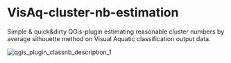# VisAq-cluster-nb-estimation
Simple & quick&dirty QGis-plugin estimating reasonable cluster numbers by average silhouette method on Visual Aquatic classification output data.


![qgis_plugin_classnb_description_1](https://user-images.githubusercontent.com/59967892/133261636-77fca700-bdac-4db5-9b14-f026d582c3b9.png)


